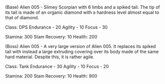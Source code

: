 (Base) Alien 005 - Slimey Scorpian with 6 limbs and a spiked tail. The tip of its tail is made of an organic diamond with a hardness level almost equal to that of diamond. 

Class: DPS
Endurance - 20
Agility - 10
Focus - 30

Stamina: 300
Stam Recovery: 10
Health: 200


(Boss) Alien 005 - A very large version of Alien 005. It replaces its spiked tail with instead a large extruding covering over its body made of the same hard material. Despite this, it is rather agile.

Class: Tank
Endurance - 30
Agility - 10
Focus - 20

Stamina: 200
Stam Recovery: 10
Health: 900